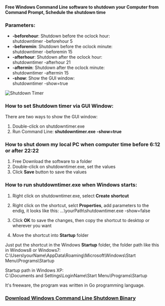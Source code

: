 #### Free Windows Command Line software to shutdown your Computer from Command Prompt, Schedule the shutdown time


### Parameters:

* **-beforehour**: Shutdown before the oclock hour:  
		shutdowntimer -beforehour 5
* **-beforemin**: Shutdown before the oclock minute:  
		shutdowntimer -beforemin 15
* **-afterhour**: Shutdown after the oclock hour:  
		shutdowntimer -afterhour 21
* **-aftermin**: Shutdown after the oclock minute:  
		shutdowntimer -aftermin 15
* **-show**: Show the GUI window:  
		shutdowntimer -show=true 

![Shutdown Timer](https://github.com/donaldtu/shutdowntimer/raw/master/shutdowntimer.png)


### How to set Shutdown timer via GUI Window:
There are two ways to show the GUI window:  
1. Double-click on shutdowntimer.exe 
2. Run Command Line: **shutdowntimer.exe -show=true**

### How to shut down my local PC when computer time before 6:12 or after 22:22

1. Free Download the software to a folder
2. Double-click on shutdowntimer.exe, set the values
3. Click **Save** button to save the values


### How to run shutdowntimer.exe when Windows starts:

1. Right click on shutdowntimer.exe, select **Create shortcut**
2. Right click on the shortcut, selct **Properties**, add parameters to the endig, it looks like this: 
		...\yourPath\shutdowntimer.exe -show=false
	
3. Click **OK** to save the changes, then copy the shortcut to desktop or wherever you want

4. Move the shortcut into **Startup** folder

Just put the shortcut in the Windows **Startup** folder, the folder path like this in Windows8 or Windows7: 
		C:\Users\yourName\AppData\Roaming\Microsoft\Windows\Start Menu\Programs\Startup

Startup path in Windows XP:  
		C:\Documents and Settings\LoginName\Start Menu\Programs\Startup


It's freeware, the program was written in Go programming language.

### [Download Windows Command Line Shutdown Binary](http://software-download.name/2012/windows-command-line-shutdown/)

